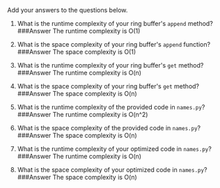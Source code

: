 Add your answers to the questions below.

1. What is the runtime complexity of your ring buffer's `append` method?
   ###Answer
   The runtime complexity is O(1)

2. What is the space complexity of your ring buffer's `append` function?
   ###Answer
   The space complexity is O(1)

3. What is the runtime complexity of your ring buffer's `get` method?
   ###Answer
   The runtime complexity is O(n)

4. What is the space complexity of your ring buffer's `get` method?
   ###Answer
   The space complexity is O(n)

5. What is the runtime complexity of the provided code in `names.py`?
   ###Answer
   The runtime complexity is O(n^2)

6. What is the space complexity of the provided code in `names.py`?
   ###Answer
   The space complexity is O(n)

7. What is the runtime complexity of your optimized code in `names.py`?
   ###Answer
   The runtime complexity is O(n)

8. What is the space complexity of your optimized code in `names.py`?
   ###Answer
   The space complexity is O(n)
